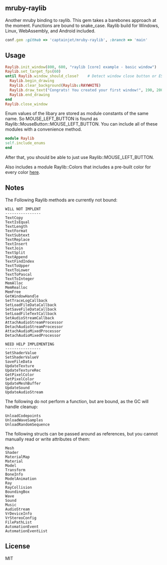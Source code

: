 ## mruby-raylib
Another mruby binding to raylib. This gem takes a barebones approach at the moment.
Functions are bound to snake_case. Raylib build for Windows, Linux, WebAssembly, and Android included.

```Ruby
conf.gem :github => 'captainjet/mruby-raylib', :branch => 'main'
```

## Usage

```Ruby
Raylib.init_window(800, 600, "raylib [core] example - basic window")
Raylib.set_target_fps(60)
until Raylib.window_should_close?    # Detect window close button or ESC key
  Raylib.begin_drawing
  Raylib.clear_background(Raylib::RAYWHITE)
  Raylib.draw_text("Congrats! You created your first window!", 190, 200, 20, Raylib::LIGHTGRAY)
  Raylib.end_drawing
end
Raylib.close_window
```

Enum values of the libary are stored as module constants of the same name.
So MOUSE_LEFT_BUTTON is found as Raylib::MouseButton::MOUSE_LEFT_BUTTON.
You can include all of these modules with a convenience method.

```Ruby
module Raylib
self.include_enums
end
```

After that, you should be able to just use Raylib::MOUSE_LEFT_BUTTON.

Also includes a module Raylib::Colors that includes a pre-built color for every color [here](https://www.w3.org/wiki/CSS/Properties/color/keywords).

## Notes

The Following Raylib methods are currently not bound:

```
WILL NOT IMPLENT
----------------
TextCopy
TextIsEqual
TextLength
TextFormat
TextSubtext
TextReplace
TextInsert
TextJoin
TextSplit
TextAppend
TextFindIndex
TextToUpper
TextToLower
TextToPascal
TextToInteger
MemAlloc
MemRealloc
MemFree
GetWindowHandle
SetTraceLogCallback
SetLoadFileDataCallback
SetSaveFileDataCallback
SetLoadFileTextCallback
SetAudioStreamCallback
AttachAudioStreamProcessor
DetachAudioStreamProcessor
AttachAudioMixedProcessor
DetachAudioMixedProcessor

NEED HELP IMPLEMENTING
----------------
SetShaderValue
SetShaderValueV
SaveFileData
UpdateTexture
UpdateTextureRec
GetPixelColor
SetPixelColor
UpdateMeshBuffer
UpdateSound
UpdateAudioStream
```

The following do not perform a function, but are bound, as the GC will handle cleanup:
```
UnloadCodepoints
UnloadWaveSamples
UnloadRandomSequence
```

The following structs can be passed around as references, but you cannot manually read or write attributes of them:
```
Mesh
Shader
MaterialMap
Material
Model
Transform
BoneInfo
ModelAnimation
Ray
RayCollision
BoundingBox
Wave
Sound
Music
AudioStream
VrDeviceInfo
VrStereoConfig
FilePathList
AutomationEvent
AutomationEventList
```

## License

MIT